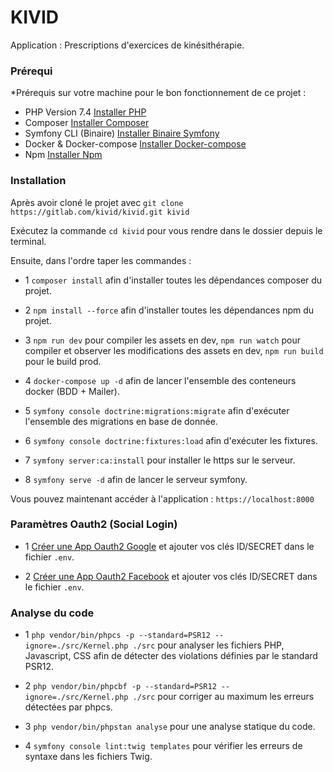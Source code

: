 # KIVID

Application : Prescriptions d'exercices de kinésithérapie. 

### Prérequi

*Prérequis sur votre machine pour le bon fonctionnement de ce projet : 
- PHP Version 7.4 [Installer PHP](https://www.php.net/manual/fr/install.php)
- Composer [Installer Composer](https://getcomposer.org/download/) 
- Symfony CLI (Binaire) [Installer Binaire Symfony](https://symfony.com/download) 
- Docker & Docker-compose [Installer Docker-compose](https://docs.docker.com/compose/install/)
- Npm [Installer Npm](https://www.npmjs.com/get-npm) 

### Installation

Après avoir cloné le projet avec ``git clone https://gitlab.com/kivid/kivid.git kivid``

Exécutez la commande ``cd kivid`` pour vous rendre dans le dossier depuis le terminal.

Ensuite, dans l'ordre taper les commandes : 

- 1 ``composer install`` afin d'installer toutes les dépendances composer du projet.

- 2 ``npm install --force`` afin d'installer toutes les dépendances npm du projet.

- 3 ``npm run dev`` pour compiler les assets en dev, ``npm run watch`` pour compiler et observer les modifications des assets en dev, ``npm run build`` pour le build prod.

- 4 ``docker-compose up -d`` afin de lancer l'ensemble des conteneurs docker (BDD + Mailer).

- 5 ``symfony console doctrine:migrations:migrate`` afin d'exécuter l'ensemble des migrations en base de donnée.

- 6 ``symfony console doctrine:fixtures:load`` afin d'exécuter les fixtures.

- 7 ``symfony server:ca:install`` pour installer le https sur le serveur.

- 8 ``symfony serve -d`` afin de lancer le serveur symfony.

Vous pouvez maintenant accéder à l'application : ``https://localhost:8000``

### Paramètres Oauth2 (Social Login)

- 1 [Créer une App Oauth2 Google](https://developers.google.com) et ajouter vos clés ID/SECRET dans le fichier ``.env``.

- 2 [Créer une App Oauth2 Facebook](https://developers.facebook.com) et ajouter vos clés ID/SECRET dans le fichier ``.env``.

### Analyse du code

- 1 ``php vendor/bin/phpcs -p --standard=PSR12 --ignore=./src/Kernel.php ./src`` pour analyser les fichiers PHP, Javascript, CSS afin de détecter des violations définies par le standard PSR12.

- 2 ``php vendor/bin/phpcbf -p --standard=PSR12 --ignore=./src/Kernel.php ./src`` pour corriger au maximum les erreurs détectées par phpcs.

- 3 ``php vendor/bin/phpstan analyse`` pour une analyse statique du code.

- 4 ``symfony console lint:twig templates`` pour vérifier les erreurs de syntaxe dans les fichiers Twig.
